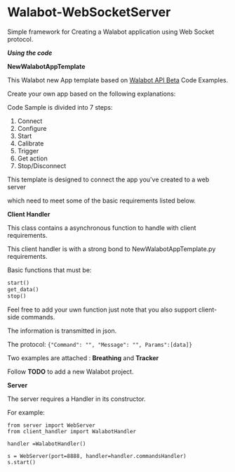 # Walabot-WebSocketServer

Simple framework for Creating a Walabot application using Web Socket protocol.<br>


***Using the code***

**NewWalabotAppTemplate**

This Walabot new App template based on [Walabot API Beta](http://api.beta.walabot.com/_sample.html) Code Examples.


Create your own app based on the following explanations:

Code Sample is divided into 7 steps:
1) Connect
2) Configure
3) Start
4) Calibrate
5) Trigger
6) Get action
7) Stop/Disconnect

This template is designed to connect the app you've created to a web server

which need to meet some of the basic requirements listed below.


**Client Handler**

This class contains a asynchronous function to handle with client requirements.

This client handler is with a strong bond to NewWalabotAppTemplate.py requirements.

Basic functions that must be:
```python
start()
get_data()
stop()
```
Feel free to add your uwn function just note that you also support client-side commands.

The information is transmitted in json.

The protocol: ```{"Command": "", "Message": "", Params":[data]}```

Two examples are attached : **Breathing** and **Tracker**

Follow **TODO** to add a new Walabot project.

**Server**

The server requires  a Handler in its constructor.

For example: 

```pyhton
from server import WebServer
from client_handler import WalabotHandler

handler =WalabotHandler()

s = WebServer(port=8888, handler=handler.commandsHandler)
s.start()
```

